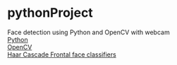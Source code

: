 # pythonProject
Face detection using Python and OpenCV with webcam<br>
<a href = "https://docs.python.org/3/">Python</a><br>
<a href = "https://docs.opencv.org/4.x/">OpenCV</a><br>
<a href = "https://github.com/vschs007/flask-realtime-face-detection-opencv-python/blob/master/haarcascade_frontalface_default.xml">Haar Cascade Frontal face classifiers</a>
